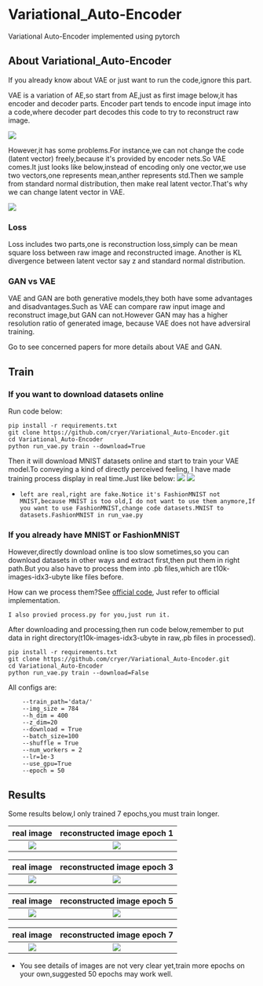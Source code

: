 # Variational_Auto-Encoder
Variational Auto-Encoder implemented using pytorch

## About Variational_Auto-Encoder

If you already know about VAE or just want to run the code,ignore this part.

VAE is a variation of AE,so start from AE,just as first image below,it has encoder and decoder parts.
Encoder part tends to encode input image into a code,where decoder part decodes this code to try to
reconstruct raw image.

![](https://github.com/cryer/Variational_Auto-Encoder/raw/master/image/4.png)

However,it has some problems.For instance,we can not change the code (latent vector) freely,because it's
provided by encoder nets.So VAE comes.It just looks like below,instead of encoding only  one vector,we use
two vectors,one represents mean,anther represents std.Then we sample from standard normal distribution,
then make real latent vector.That's why we can change latent vector in VAE.

![](https://github.com/cryer/Variational_Auto-Encoder/raw/master/image/3.png)

### Loss

Loss includes two parts,one is reconstruction loss,simply can be mean square loss between raw image and reconstructed image.
Another is KL divergence between latent vector say z and standard normal distribution.

### GAN vs VAE

VAE and GAN are both generative models,they both have some advantages and disadvantages.Such as VAE can compare
raw input image and reconstruct image,but GAN can not.However GAN may has a higher resolution ratio of generated image,
because VAE does not have adversiral training.

Go to see concerned papers for more details about VAE and GAN.

## Train

### If you want to download datasets online

Run code below:

```
pip install -r requirements.txt
git clone https://github.com/cryer/Variational_Auto-Encoder.git
cd Variational_Auto-Encoder
python run_vae.py train --download=True
```
Then it will download MNIST datasets online and start to train your VAE model.To conveying a kind of directly perceived feeling,
I have made training process display in real time.Just like below:
![](image/1.png)  ![](image/2.png) 

* `left are real,right are fake.Notice it's FashionMNIST not MNIST,because MNIST is too old,I do not want to use them anymore,If
you want to use FashionMNIST,change code datasets.MNIST to datasets.FashionMNIST in run_vae.py`

### If you already have MNIST or FashionMNIST

However,directly download online is too slow sometimes,so you can download datasets in other ways and extract first,then put them in right path.But you also have to process them into .pb files,which are t10k-images-idx3-ubyte like files before.

How can we process them?See [official code](https://github.com/pytorch/vision/blob/master/torchvision/datasets/mnist.py),
Just refer to official implementation.

`I also provied process.py for you,just run it.`

After downloading and processing,then run code below,remember to put  data in right directory(t10k-images-idx3-ubyte in raw,.pb files in  processed).
```
pip install -r requirements.txt
git clone https://github.com/cryer/Variational_Auto-Encoder.git
cd Variational_Auto-Encoder
python run_vae.py train --download=False
```
All configs are:
```
    --train_path='data/'
    --img_size = 784
    --h_dim = 400
    --z_dim=20
    --download = True
    --batch_size=100
    --shuffle = True
    --num_workers = 2
    --lr=1e-3
    --use_gpu=True
    --epoch = 50
```

## Results
Some results below,I only trained 7 epochs,you must train longer. 

|real image    | reconstructed image epoch 1|
|:-----------:|:---------------:|
|![](image/real_images.png)|![](image/reconst_images_1.png)|


|real image    | reconstructed image epoch 3|
|:-----------:|:---------------:|
|![](image/real_images.png)|![](image/reconst_images_3.png)|

|real image    | reconstructed image epoch 5|
|:-----------:|:---------------:|
|![](image/real_images.png)|![](image/reconst_images_5.png)|

|real image    | reconstructed image epoch 7|
|:-----------:|:---------------:|
|![](image/real_images.png)|![](image/reconst_images_7.png)|

* You see details of images are not very clear yet,train more epochs on your own,suggested 50 epochs may work well.
